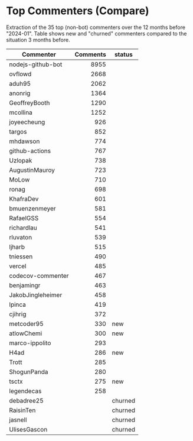 # Top Commenters (Compare)

Extraction of the 35 top (non-bot) commenters 
over the 12 months before "2024-01".
Table shows new and "churned" commenters compared 
to the situation 3 months before.


| Commenter         | Comments | status  |
| ----------------- | -------: | ------- |
| nodejs-github-bot |     8955 |         |
| ovflowd           |     2668 |         |
| aduh95            |     2062 |         |
| anonrig           |     1364 |         |
| GeoffreyBooth     |     1290 |         |
| mcollina          |     1252 |         |
| joyeecheung       |      926 |         |
| targos            |      852 |         |
| mhdawson          |      774 |         |
| github-actions    |      767 |         |
| Uzlopak           |      738 |         |
| AugustinMauroy    |      723 |         |
| MoLow             |      710 |         |
| ronag             |      698 |         |
| KhafraDev         |      601 |         |
| bmuenzenmeyer     |      581 |         |
| RafaelGSS         |      554 |         |
| richardlau        |      541 |         |
| rluvaton          |      539 |         |
| ljharb            |      515 |         |
| tniessen          |      490 |         |
| vercel            |      485 |         |
| codecov-commenter |      467 |         |
| benjamingr        |      463 |         |
| JakobJingleheimer |      458 |         |
| lpinca            |      419 |         |
| cjihrig           |      372 |         |
| metcoder95        |      330 | new     |
| atlowChemi        |      300 | new     |
| marco-ippolito    |      293 |         |
| H4ad              |      286 | new     |
| Trott             |      285 |         |
| ShogunPanda       |      280 |         |
| tsctx             |      275 | new     |
| legendecas        |      258 |         |
| debadree25        |          | churned |
| RaisinTen         |          | churned |
| jasnell           |          | churned |
| UlisesGascon      |          | churned |
